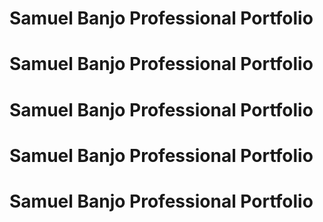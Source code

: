 # Samuel Banjo Professional Portfolio
# Samuel Banjo Professional Portfolio
# Samuel Banjo Professional Portfolio
# Samuel Banjo Professional Portfolio
# Samuel Banjo Professional Portfolio
